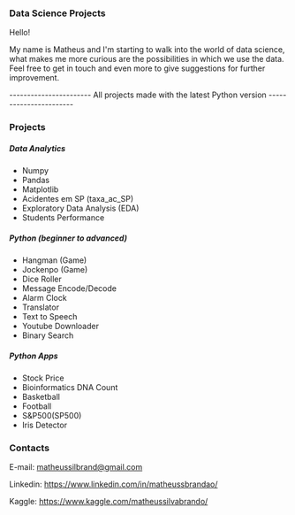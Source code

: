 ### Data Science Projects

Hello!

My name is Matheus and I'm starting to walk into the world of data science, what makes me more curious are the possibilities in which we use the data. Feel free to get in touch and even more to give suggestions for further improvement.

-----------------------  All projects made with the latest Python version   -----------------------

### Projects

##### Data Analytics
- Numpy
- Pandas
- Matplotlib
- Acidentes em SP (taxa_ac_SP)
- Exploratory Data Analysis (EDA)
- Students Performance

##### Python (beginner to advanced)
- Hangman (Game)
- Jockenpo (Game)
- Dice Roller
- Message Encode/Decode
- Alarm Clock
- Translator
- Text to Speech
- Youtube Downloader
- Binary Search

##### Python Apps
- Stock Price
- Bioinformatics DNA Count 
- Basketball
- Football
- S&P500(SP500)
- Iris Detector



### Contacts

E-mail: matheussilbrand@gmail.com

Linkedin: https://www.linkedin.com/in/matheussbrandao/

Kaggle: https://www.kaggle.com/matheussilvabrando/
